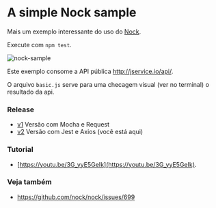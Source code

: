 # A simple Nock sample

Mais um exemplo interessante do uso do [Nock](https://github.com/nock/nock).

Execute com `npm test`.

![nock-sample](https://user-images.githubusercontent.com/1257048/86984478-17994600-c165-11ea-9af9-4b72b9b84742.png)

Este exemplo consome a API pública http://jservice.io/api/.

O arquivo `basic.js` serve para uma checagem visual (ver no terminal)
o resultado da api.

### Release

- [v1](https://github.com/flaviomicheletti/nock-sample/tree/v1) Versão com Mocha e Request
- [v2](https://github.com/flaviomicheletti/nock-sample/tree/v2) Versão com Jest e Axios (você está aqui)


### Tutorial

- [https://youtu.be/3G_yyE5GeIk](https://youtu.be/3G_yyE5GeIk). 


### Veja também

- https://github.com/nock/nock/issues/699
